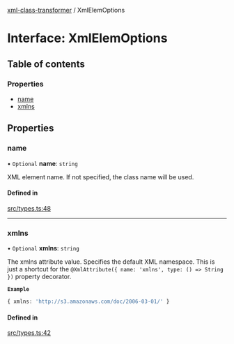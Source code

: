 [xml-class-transformer](../README.md) / XmlElemOptions

# Interface: XmlElemOptions

## Table of contents

### Properties

- [name](XmlElemOptions.md#name)
- [xmlns](XmlElemOptions.md#xmlns)

## Properties

### name

• `Optional` **name**: `string`

XML element name.
If not specified, the class name will be used.

#### Defined in

[src/types.ts:48](https://github.com/Edgar-P-yan/xml-class-transformer/blob/f1a1952/src/types.ts#L48)

___

### xmlns

• `Optional` **xmlns**: `string`

The xmlns attribute value. Specifies the default XML namespace.
This is just a shortcut for the `@XmlAttribute({ name: 'xmlns', type: () => String })` property decorator.

**`Example`**

```ts
{ xmlns: 'http://s3.amazonaws.com/doc/2006-03-01/' }
```

#### Defined in

[src/types.ts:42](https://github.com/Edgar-P-yan/xml-class-transformer/blob/f1a1952/src/types.ts#L42)
